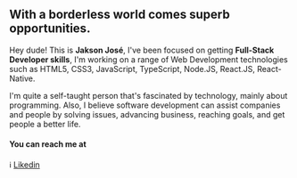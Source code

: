 ## With a borderless world comes superb opportunities.

Hey dude! This is **Jakson José**, I've been focused on getting **Full-Stack Developer skills**, I'm working on a range of Web Development technologies such as HTML5, CSS3, JavaScript, TypeScript, Node.JS, React.JS, React-Native.

I'm quite a self-taught person that's fascinated by technology, mainly about programming. Also, I believe software development can assist companies and people by solving issues, advancing business, reaching goals, and get people a better life.

#### You can reach me at

ℹ️ <a href="https://www.linkedin.com/in/jakson-jose/" target="_blank">Likedin</a>

<!--
**JaksonJose/JaksonJose** is a ✨ _special_ ✨ repository because its `README.md` (this file) appears on your GitHub profile.

Here are some ideas to get you started:

- 🔭 I’m currently working on ...
- 🌱 I’m currently learning ...
- 👯 I’m looking to collaborate on ...
- 🤔 I’m looking for help with ...
- 💬 Ask me about ...
- 📫 How to reach me: ...
- 😄 Pronouns: ...
- ⚡ Fun fact: ...
-->
